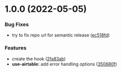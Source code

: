 # 1.0.0 (2022-05-05)


### Bug Fixes

* try to fix repo url for semantic release ([ec518fd](https://github.com/NansD/use-airtable-crud/commit/ec518fd469caf09b143bb184fb95f3ffe3d58bc3))


### Features

* create the hook ([2fa83ab](https://github.com/NansD/use-airtable-crud/commit/2fa83aba84bf4e674357284ca536c800738c5c1d))
* **use-airtable:** add error handling options ([350680f](https://github.com/NansD/use-airtable-crud/commit/350680f5e7258762afdf64db832b66ae5bd3c935))
